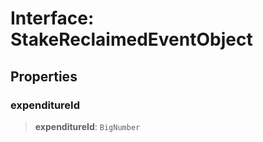 # Interface: StakeReclaimedEventObject

## Properties

### expenditureId

> **expenditureId**: `BigNumber`
